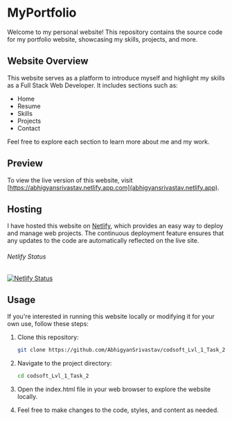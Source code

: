 # MyPortfolio

Welcome to my personal website! This repository contains the source code for my portfolio website, showcasing my skills, projects, and more.

## Website Overview

This website serves as a platform to introduce myself and highlight my skills as a Full Stack Web Developer. It includes sections such as:
- Home
- Resume
- Skills
- Projects
- Contact

Feel free to explore each section to learn more about me and my work.

## Preview

To view the live version of this website, visit [https://abhigyansrivastav.netlify.app.com](abhigyansrivastav.netlify.app).

## Hosting

I have hosted this website on [Netlify](https://www.netlify.com), which provides an easy way to deploy and manage web projects. The continuous deployment feature ensures that any updates to the code are automatically reflected on the live site.

###### Netlify Status

[![Netlify Status](https://api.netlify.com/api/v1/badges/40ba678f-86bf-41c4-889d-4a4e81dcc209/deploy-status)](https://app.netlify.com/sites/abhigyansrivastav/deploys)

## Usage

If you're interested in running this website locally or modifying it for your own use, follow these steps:

1. Clone this repository:
   ```sh
   git clone https://github.com/AbhigyanSrivastav/codsoft_Lvl_1_Task_2.git

2. Navigate to the project directory:
   ```sh
   cd codsoft_Lvl_1_Task_2

3. Open the index.html file in your web browser to explore the website locally.
 

4. Feel free to make changes to the code, styles, and content as needed.
  

